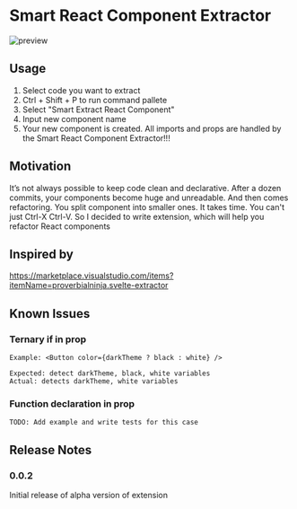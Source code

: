 # Smart React Component Extractor

![preview](https://github.com/k1og/Smart-React-Component-Extractor/blob/master/preview.gif?raw=true)

## Usage

1. Select code you want to extract
2. Ctrl + Shift + P to run command pallete
3. Select "Smart Extract React Component"
4. Input new component name
5. Your new component is created. All imports and props are handled by the Smart React Component Extractor!!!

## Motivation

It’s not always possible to keep code clean and declarative. After a dozen commits, your components become huge and unreadable. And then comes refactoring. You split component into smaller ones. It takes time. You can't just Ctrl-X Ctrl-V. So I decided to write extension, which will help you refactor React components

## Inspired by

https://marketplace.visualstudio.com/items?itemName=proverbialninja.svelte-extractor

## Known Issues

### Ternary if in prop
    
    Example: <Button color={darkTheme ? black : white} />

    Expected: detect darkTheme, black, white variables
    Actual: detects darkTheme, white variables

### Function declaration in prop
    TODO: Add example and write tests for this case


## Release Notes

### 0.0.2

Initial release of alpha version of extension
